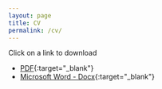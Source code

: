 ```yaml
---
layout: page
title: CV
permalink: /cv/
---
```


Click on a link to download

- [PDF](https://drive.google.com/open?id=11lF-q_V7P5IUiIzCwIi-LfCDAHYPDwUP){:target="_blank"}
- [Microsoft Word - Docx](https://drive.google.com/open?id=1ZktFAwk5wbPN3CBgLKFD7FbSp_1HXBEB){:target="_blank"}
